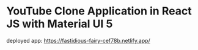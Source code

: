 <h1> YouTube Clone Application in React JS with Material UI 5 </h1>


deployed app: https://fastidious-fairy-cef78b.netlify.app/
